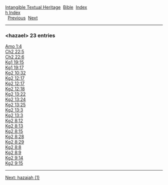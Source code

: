[Intangible Textual Heritage](../../index)  [Bible](../index) 
[Index](index)   
[h Index](_h_)  
  [Previous](c05244)  [Next](c05246) 

------------------------------------------------------------------------

### &lt;hazael&gt; 23 entries

[Amo 1:4](../kjv/amo001.htm#004)  
[Ch2 22:5](../kjv/ch2022.htm#005)  
[Ch2 22:6](../kjv/ch2022.htm#006)  
[Kg1 19:15](../kjv/kg1019.htm#015)  
[Kg1 19:17](../kjv/kg1019.htm#017)  
[Kg2 10:32](../kjv/kg2010.htm#032)  
[Kg2 12:17](../kjv/kg2012.htm#017)  
[Kg2 12:17](../kjv/kg2012.htm#017)  
[Kg2 12:18](../kjv/kg2012.htm#018)  
[Kg2 13:22](../kjv/kg2013.htm#022)  
[Kg2 13:24](../kjv/kg2013.htm#024)  
[Kg2 13:25](../kjv/kg2013.htm#025)  
[Kg2 13:3](../kjv/kg2013.htm#003)  
[Kg2 13:3](../kjv/kg2013.htm#003)  
[Kg2 8:12](../kjv/kg2008.htm#012)  
[Kg2 8:13](../kjv/kg2008.htm#013)  
[Kg2 8:15](../kjv/kg2008.htm#015)  
[Kg2 8:28](../kjv/kg2008.htm#028)  
[Kg2 8:29](../kjv/kg2008.htm#029)  
[Kg2 8:8](../kjv/kg2008.htm#008)  
[Kg2 8:9](../kjv/kg2008.htm#009)  
[Kg2 9:14](../kjv/kg2009.htm#014)  
[Kg2 9:15](../kjv/kg2009.htm#015)  

------------------------------------------------------------------------

[Next: hazaiah (1)](c05246)
